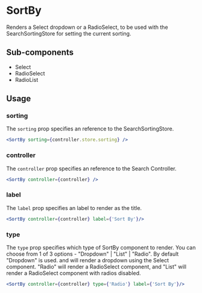 # SortBy

Renders a Select dropdown or a RadioSelect, to be used with the SearchSortingStore for setting the current sorting. 

## Sub-components
- Select
- RadioSelect
- RadioList

## Usage

### sorting
The `sorting` prop specifies an reference to the SearchSortingStore.

```jsx
<SortBy sorting={controller.store.sorting} />
```

### controller
The `controller` prop specifies an reference to the Search Controller.

```jsx
<SortBy controller={controller} />
```

### label
The `label` prop specifies an label to render as the title.

```jsx
<SortBy controller={controller} label={'Sort By'}/>
```

### type
The `type` prop specifies which type of SortBy component to render. You can choose from 1 of 3 options - "Dropdown" | "List" | "Radio".
By default "Dropdown" is used. and will render a dropdown using the Select component. "Radio" will render a RadioSelect component, and "List" will render a RadioSelect component with radios disabled.

```jsx
<SortBy controller={controller} type={'Radio'} label={'Sort By'}/>
```

